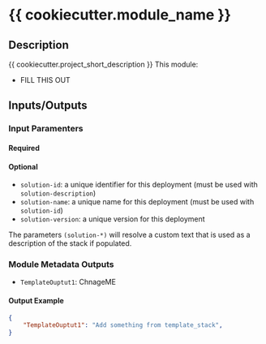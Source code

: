 
# {{ cookiecutter.module_name }}


## Description

{{ cookiecutter.project_short_description }}
This module:

- FILL THIS OUT


## Inputs/Outputs

### Input Paramenters

#### Required


#### Optional

- `solution-id`: a unique identifier for this deployment (must be used with `solution-description`)
- `solution-name`: a unique name for this deployment (must be used with `solution-id`)
- `solution-version`: a unique version for this deployment

The parameters `(solution-*)` will resolve a custom text that is used as a description of the stack if populated. 
### Module Metadata Outputs

- `TemplateOuptut1`: ChnageME

#### Output Example

```json
{
    "TemplateOuptut1": "Add something from template_stack",
}



